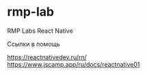 # rmp-lab
RMP Labs React Native

Ссылки в помощь

https://reactnativedev.ru/rn/<br>
https://www.jscamp.app/ru/docs/reactnative01
